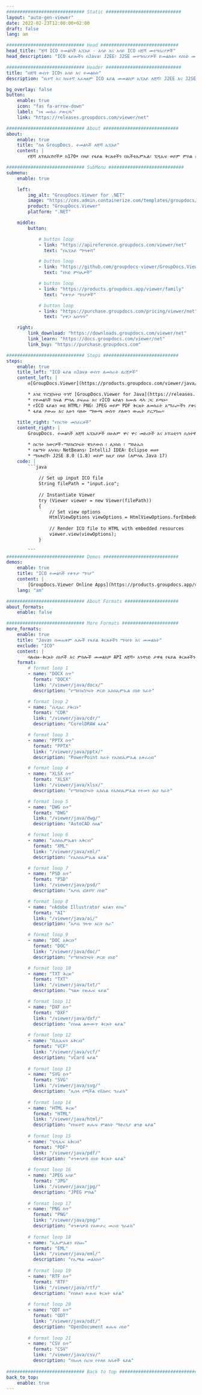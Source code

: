 ```yaml
---
############################# Static ############################
layout: "auto-gen-viewer"
date: 2022-02-23T12:00:00+02:00
draft: false
lang: am

############################# Head #############################
head_title: "ጃቫ ICO ተመልካች ኤፒአይ - አሳይ እና አሳይ ICO በጃቫ መተግበሪያዎች"
head_description: "ICO ፋይሎችን በJava፣ J2EE፣ J2SE መተግበሪያዎች ይመልከቱ። የሰነድ መመልከቻ አማራጮችን ለማስተዳደር 170+ የሰነድ እና የምስል ፋይል ቅርጸቶችን በኤችቲኤምኤል፣ ፒዲኤፍ ወይም ምስል ሁነታ መመልከትን ይደግፋል።"

############################# Header ############################
title: "በጃቫ ውስጥ ICOን አሳይ እና ተመልከት" 
description: "ቤተኛ እና ከፍተኛ አፈጻጸም ICO ፋይል መመልከቻ ኤፒአይ ለጃቫ፣ J2EE እና J2SE ተኮር አፕሊኬሽኖች፣ የውጤት ሰነድ ቅርጸትን መልክ ለማበጀት ብዙ ተጨማሪ ባህሪያትን ይደግፋል።" 

bg_overlay: false
button:
    enable: true
    icon: "fas fa-arrow-down"
    label: "ነጻ ሙከራ ያውርዱ"
    link: "https://releases.groupdocs.com/viewer/net"

############################# About ############################
about:
    enable: true
    title: "ስለ GroupDocs. ተመልካች ለጃቫ ኤፒአይ" 
    content: |
        የጃቫ አፕሊኬሽኖችዎ ከ170+ በላይ የፋይል ቅርጸቶችን በኤችቲኤምኤል፣ ፒዲኤፍ ወይም ምስል ሁነታዎች እንዲያሳዩ ያንቁ GroupDocs.Viewer for Java APIs ያለ ተጨማሪ ሶፍትዌር መጫን; እንደ ማይክሮሶፍት ኦፊስ፣ Apache Open Office፣ Adobe Acrobat Reader ወዘተ. ገንቢዎች ማይክሮሶፍት ኦፊስን፣ ​​OpenDocumentን፣ HTMLን፣ PDFን፣ Archiveን፣ Diagramsን፣ Photoshopን፣ AutoCAD እና የፕሮግራሚንግ ቋንቋ ቅርጸቶችን ጨምሮ ሁሉንም ታዋቂ ምስሎች እና የሰነድ አይነቶች በቀላሉ በጃቫ መተግበሪያዎች ማየት ይችላሉ። ፈጣን እና ከፍተኛ ጥራት ያለው አቀራረብ።

############################# SubMenu ############################
submenu:
    enable: true

    left:
        img_alt: "GroupDocs.Viewer for .NET"
        image: "https://cms.admin.containerize.com/templates/groupdocs/images/product-logos/90x90-noborder/groupdocs-viewer-net.png"
        product: "GroupDocs.Viewer"
        platform: ".NET"

    middle:
        button:

            # button loop
            - link: "https://apireference.groupdocs.com/viewer/net"
              text: "የኤፒአይ ማጣቀሻ"

            # button loop
            - link: "https://github.com/groupdocs-viewer/GroupDocs.Viewer-for-.NET"
              text: "የኮድ ምሳሌዎች"

            # button loop
            - link: "https://products.groupdocs.app/viewer/family"
              text: "የቀጥታ ማሳያዎች"

            # button loop
            - link: "https://purchase.groupdocs.com/pricing/viewer/net"
              text: "የዋጋ አሰጣጥ"

    right:
        link_download: "https://downloads.groupdocs.com/viewer/net"
        link_learn: "https://docs.groupdocs.com/viewer/net"
        link_buy: "https://purchase.groupdocs.com"

############################# Steps ############################
steps:
    enable: true
    title_left: "ICO ፋይል በJava ውስጥ ለመስራት ደረጃዎች" 
    content_left: |
        በ[GroupDocs.Viewer](https://products.groupdocs.com/viewer/java/) ICOን ወደ HTML፣ JPEG፣ PNG ወይም PDF በጥቂት እርምጃዎች ማቅረብ ትችላለህ።

        * እንደ ፕሮጀክትህ ጥገኛ [GroupDocs.Viewer for Java](https://releases.groupdocs.com/viewer/java/) ያክሉ። 
        * የተመልካች ክፍል ምሳሌ ይፍጠሩ እና የICO ፋይልን ከሙሉ ዱካ ጋር ይጫኑ። 
        * የICO ፋይልን ወደ HTML፣ PNG፣ JPEG ወይም PDF ቅርጸት ለመስራት አማራጮችን ያቀናብሩ። 
        * ፋይል ያውጡ እና አሁን ባለው ማውጫ ውስጥ ያለውን ውጤት ያረጋግጡ። 
        
    title_right: "የስርዓት መስፈርቶች" 
    content_right: |
        GroupDocs. ተመልካች ለጃቫ ኤፒአይዎች በሁሉም ዋና ዋና መድረኮች እና ኦፕሬቲንግ ሲስተሞች ላይ ይደገፋሉ። ከዚህ በታች ያለውን ኮድ ከመተግበሩ በፊት፣ እባክዎ በስርዓትዎ ላይ የሚከተሉት ቅድመ ሁኔታዎች እንዳሉዎት ያረጋግጡ።

        * ስርዓተ ክወናዎች-ማይክሮሶፍት ዊንዶውስ ፣ ሊኑክስ ፣ ማክኦኤስ 
        * የልማት አካባቢ፡ NetBeans፣ IntelliJ IDEA፣ Eclipse ወዘተ 
        * ማዕቀፎች፡ J2SE 8.0 (1.8) ወይም ከዚያ በላይ (ለምሳሌ Java 17) 
    code: |
        ```java
                        
            // Set up input ICO file
            String filePath = "input.ico";
        
            // Instantiate Viewer
            try (Viewer viewer = new Viewer(filePath))
            {
            	// Set view options 
            	HtmlViewOptions viewOptions = HtmlViewOptions.forEmbeddedResources();
                    
            	// Render ICO file to HTML with embedded resources
            	viewer.view(viewOptions);
            }
             
        ```
############################# Demos ############################
demos:
    enable: true
    title: "ICO ተመልካች የቀጥታ ማሳያ"
    content: |
        [GroupDocs.Viewer Online Apps](https://products.groupdocs.app/viewer/ico) ድህረ ገጽን በመጎብኘት የICO ፋይልን አሁን ይመልከቱ።
    lang: "am"

############################# About Formats ####################
about_formats:
    enable: false

############################# More Formats #####################
more_formats:
    enable: true
    title: "Javaን በመጠቀም ሌሎች የፋይል ቅርጸቶችን ማሳየት እና መመልከት"
    exclude: "ICO"
    content: |
        ባለብዙ-ቅርጸት ሰነዶች እና ምስሎች መመልከቻ API ለጃቫ። አንዳንድ ታዋቂ የፋይል ቅርጸቶችን ያለምንም ውጫዊ ተመልካቾች ይመልከቱ።
    format: 
        # format loop 1
        - name: "DOCX ስጥ"
          format: "DOCX"
          link: "/viewer/java/docx/"
          description: "የማይክሮሶፍት ዎርድ ኤክስኤምኤል ሰነድ ክፈት" 

        # format loop 2
        - name: "ሲዲአር ያቅርቡ" 
          format: "CDR"
          link: "/viewer/java/cdr/"
          description: "CorelDRAW ፋይል" 

        # format loop 3
        - name: "PPTX ስጥ"
          format: "PPTX"
          link: "/viewer/java/pptx/"
          description: "PowerPoint ክፈት የኤክስኤምኤል አቀራረብ" 

        # format loop 4
        - name: "XLSX ስጥ"
          format: "XLSX"
          link: "/viewer/java/xlsx/"
          description: "የማይክሮሶፍት ኤክሴል የኤክስኤምኤል የተመን ሉህ ክፈት" 

        # format loop 5
        - name: "DWG ስጥ"
          format: "DWG"
          link: "/viewer/java/dwg/"
          description: "AutoCAD ስዕል"

        # format loop 6
        - name: "ኤክስኤምኤልን አቅርብ"
          format: "XML"
          link: "/viewer/java/xml/"
          description: "የኤክስኤምኤል ፋይል"

        # format loop 7
        - name: "PSD ስጥ"
          format: "PSD"
          link: "/viewer/java/psd/"
          description: "አዶቤ ፎቶሾፕ ሰነድ"

        # format loop 8
        - name: "የAdobe Illustrator ፋይልን ይስሩ"
          format: "AI"
          link: "/viewer/java/ai/"
          description: "አዶቤ ገላጭ አርት ስራ"

        # format loop 9
        - name: "DOC አቅርቡ"
          format: "DOC"
          link: "/viewer/java/doc/"
          description: "የማይክሮሶፍት ዎርድ ሰነድ" 

        # format loop 10
        - name: "TXT ቅረጽ" 
          format: "TXT"
          link: "/viewer/java/txt/"
          description: "ግልጽ የጽሑፍ ፋይል" 

        # format loop 11
        - name: "DXF ስጥ" 
          format: "DXF"
          link: "/viewer/java/dxf/"
          description: "የስዕል ልውውጥ ቅርጸት ፋይል"  
          
        # format loop 12
        - name: "ቪሲኤፍን አቅርብ"
          format: "VCF"
          link: "/viewer/java/vcf/"
          description: "vCard ፋይል"  
              
        # format loop 13
        - name: "SVG ስጥ"
          format: "SVG"
          link: "/viewer/java/svg/"
          description: "ሊሰላ የሚችል የቬክተር ግራፊክ" 
          
        # format loop 14
        - name: "HTML ቅረጽ"
          format: "HTML"
          link: "/viewer/java/html/"
          description: "የከፍተኛ ጽሑፍ ምልክት ማድረጊያ ቋንቋ ፋይል" 
          
        # format loop 15
        - name: "ፒዲኤፍ አቅርብ"
          format: "PDF"
          link: "/viewer/java/pdf/"
          description: "ተንቀሳቃሽ ሰነድ ቅርጸት ፋይል"
          
        # format loop 16
        - name: "JPEG አሳይ"
          format: "JPG"
          link: "/viewer/java/jpg/"
          description: "JPEG ምስል"
          
        # format loop 17
        - name: "PNG ስጥ"
          format: "PNG"
          link: "/viewer/java/png/"
          description: "ተንቀሳቃሽ የአውታረ መረብ ግራፊክ" 
          
        # format loop 18
        - name: "ኢኤምኤልን ይስጡ"
          format: "EML"
          link: "/viewer/java/eml/"
          description: "የኢሜል መልእክት" 
          
        # format loop 19
        - name: "RTF ስጥ"
          format: "RTF"
          link: "/viewer/java/rtf/"
          description: "የበለጸገ ጽሑፍ ቅርጸት ፋይል" 
          
        # format loop 20
        - name: "ODT ስጥ"
          format: "ODT"
          link: "/viewer/java/odt/"
          description: "OpenDocument ጽሑፍ ሰነድ" 
          
        # format loop 21
        - name: "CSV ስጥ"
          format: "CSV"
          link: "/viewer/java/csv/"
          description: "በነጠላ ሰረዝ የተለዩ እሴቶች ፋይል" 
          
############################# Back to top ###############################
back_to_top:
    enable: true
---
```

